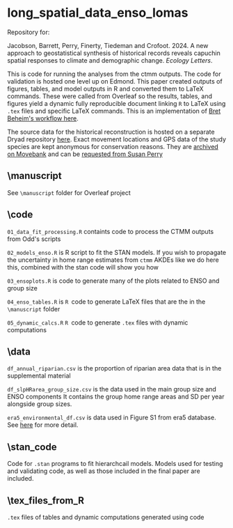 # long_spatial_data_enso_lomas
Repository for:

Jacobson, Barrett, Perry, Finerty, Tiedeman and Crofoot. 2024. A new approach to geostatistical synthesis of historical records reveals capuchin spatial responses to climate and demographic change. *Ecology Letters*.

This is code for running the analyses from the ctmm outputs.
The code for validation is hosted one level up on Edmond.
This paper created outputs of figures, tables, and model outputs in R and converted them to LaTeX commands.
These were called from Overleaf so the results, tables, and figures yield a dynamic fully reproducible document linking `R` to LaTeX using `.tex` files and specific LaTeX commands.
This is an implementation of [Bret Beheim's workflow here](https://babeheim.com/blog/2022-11-02-dynamic-latex/).

The source data for the historical reconstruction is hosted on a separate Dryad repository [here](https://datadryad.org/stash/share/k1W69-3V5K-Hd9NiW6xwe53QWouJYX2ZEprmkT75EU4).
Exact movement locations and GPS data of the study species are kept anonymous for conservation reasons.
They are [archived on Movebank](https://www.movebank.org/cms/webapp?gwt_fragment=page=studies,path=study3388993859) and can be [requested from Susan Perry](sperry@anthro.ucla.edu)

## \\manuscript
See `\manuscript` folder for Overleaf project

## \\code
`01_data_fit_processing.R` containts code to process the CTMM outputs from Odd's scripts

`02_models_enso.R` is R script to fit the STAN models. If you wish to propagate the uncertainty in home range estimates from `ctmm` AKDEs like we do here this, combined with the stan code will show you how

`03_ensoplots.R` is code to generate many of the plots related to ENSO and group size

`04_enso_tables.R` is `R `code to generate LaTeX files that are the in the `\manuscript` folder

`05_dynamic_calcs.R` `R `code to generate `.tex` files with dynamic computations

## \\data 
`df_annual_riparian.csv` is the proportion of riparian area data that is in the supplemental material

`df_slpHRarea_group_size.csv` is the data used in the main group size and ENSO components
It contains the group home range areas and SD per year alongside group sizes. 

`era5_environmental_df.csv` is data used in Figure S1 from era5 database. See [here](https://cds.climate.copernicus.eu/cdsapp#!/dataset/reanalysis-era5-single-levels?tab=overview) for more detail.

## \\stan_code 
Code for `.stan` programs to fit hierarchcail models. 
Models used for testing and validating code, as well as those included in the final paper are included.

## \\tex_files_from_R
`.tex` files of tables and dynamic computations generated using code
